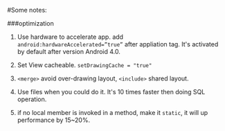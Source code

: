#Some notes:

###optimization

1. Use hardware to accelerate app. 
add `android:hardwareAccelerated=”true”` after appliation tag. It's activated by default after version Android 4.0.

2. Set View cacheable. 
`setDrawingCache = "true"`

3. `<merge>` avoid over-drawing layout,  `<include>` shared layout.
4. Use files when you could do it. It's 10 times faster then doing SQL operation.
5. if no local member is invoked in a method, make it `static`, it will up performance by 15~20%.



